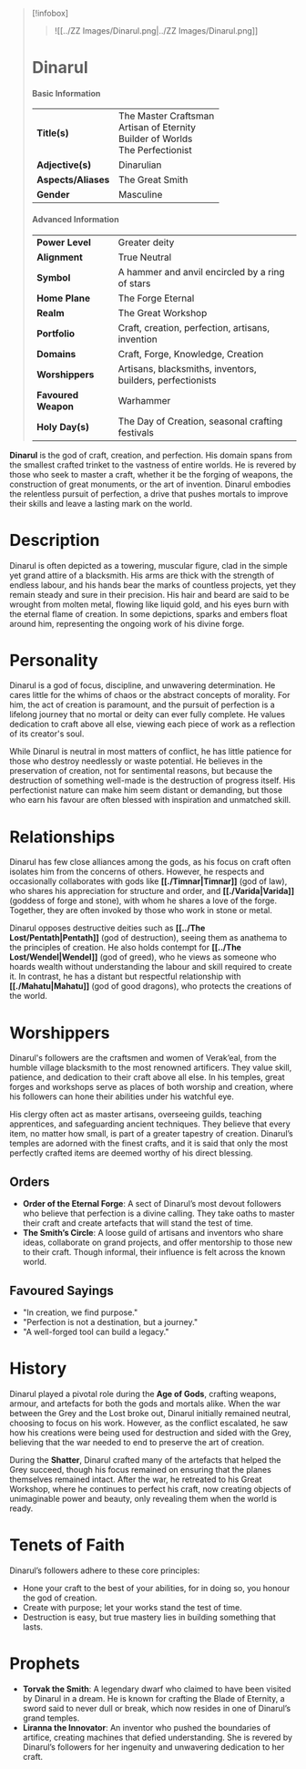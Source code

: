 > [!infobox]
> > ![[../ZZ Images/Dinarul.png|../ZZ Images/Dinarul.png]]  
> # Dinarul
> #### Basic Information
> |  |   |
> |---|---|
> | **Title(s)** | The Master Craftsman<br>Artisan of Eternity<br>Builder of Worlds<br>The Perfectionist |
> | **Adjective(s)** | Dinarulian |
> | **Aspects/Aliases** | The Great Smith |
> | **Gender** | Masculine |
> #### Advanced Information
> |  |  | 
> | --- | --- |
> | **Power Level** | Greater deity |
> | **Alignment** | True Neutral |
> | **Symbol** | A hammer and anvil encircled by a ring of stars |
> | **Home Plane** | The Forge Eternal |
> | **Realm** | The Great Workshop |
> | **Portfolio** | Craft, creation, perfection, artisans, invention |
> | **Domains** | Craft, Forge, Knowledge, Creation |
> | **Worshippers** | Artisans, blacksmiths, inventors, builders, perfectionists |
> | **Favoured Weapon** | Warhammer |
> | **Holy Day(s)** | The Day of Creation, seasonal crafting festivals |

**Dinarul** is the god of craft, creation, and perfection. His domain spans from the smallest crafted trinket to the vastness of entire worlds. He is revered by those who seek to master a craft, whether it be the forging of weapons, the construction of great monuments, or the art of invention. Dinarul embodies the relentless pursuit of perfection, a drive that pushes mortals to improve their skills and leave a lasting mark on the world.

# Description
Dinarul is often depicted as a towering, muscular figure, clad in the simple yet grand attire of a blacksmith. His arms are thick with the strength of endless labour, and his hands bear the marks of countless projects, yet they remain steady and sure in their precision. His hair and beard are said to be wrought from molten metal, flowing like liquid gold, and his eyes burn with the eternal flame of creation. In some depictions, sparks and embers float around him, representing the ongoing work of his divine forge.

# Personality
Dinarul is a god of focus, discipline, and unwavering determination. He cares little for the whims of chaos or the abstract concepts of morality. For him, the act of creation is paramount, and the pursuit of perfection is a lifelong journey that no mortal or deity can ever fully complete. He values dedication to craft above all else, viewing each piece of work as a reflection of its creator's soul. 

While Dinarul is neutral in most matters of conflict, he has little patience for those who destroy needlessly or waste potential. He believes in the preservation of creation, not for sentimental reasons, but because the destruction of something well-made is the destruction of progress itself. His perfectionist nature can make him seem distant or demanding, but those who earn his favour are often blessed with inspiration and unmatched skill.

# Relationships
Dinarul has few close alliances among the gods, as his focus on craft often isolates him from the concerns of others. However, he respects and occasionally collaborates with gods like **[[./Timnar|Timnar]]** (god of law), who shares his appreciation for structure and order, and **[[./Varida|Varida]]** (goddess of forge and stone), with whom he shares a love of the forge. Together, they are often invoked by those who work in stone or metal.

Dinarul opposes destructive deities such as **[[../The Lost/Pentath|Pentath]]** (god of destruction), seeing them as anathema to the principles of creation. He also holds contempt for **[[../The Lost/Wendel|Wendel]]** (god of greed), who he views as someone who hoards wealth without understanding the labour and skill required to create it. In contrast, he has a distant but respectful relationship with **[[./Mahatu|Mahatu]]** (god of good dragons), who protects the creations of the world.

# Worshippers
Dinarul's followers are the craftsmen and women of Verak’eal, from the humble village blacksmith to the most renowned artificers. They value skill, patience, and dedication to their craft above all else. In his temples, great forges and workshops serve as places of both worship and creation, where his followers can hone their abilities under his watchful eye. 

His clergy often act as master artisans, overseeing guilds, teaching apprentices, and safeguarding ancient techniques. They believe that every item, no matter how small, is part of a greater tapestry of creation. Dinarul’s temples are adorned with the finest crafts, and it is said that only the most perfectly crafted items are deemed worthy of his direct blessing.

## Orders
- **Order of the Eternal Forge**: A sect of Dinarul’s most devout followers who believe that perfection is a divine calling. They take oaths to master their craft and create artefacts that will stand the test of time.
- **The Smith’s Circle**: A loose guild of artisans and inventors who share ideas, collaborate on grand projects, and offer mentorship to those new to their craft. Though informal, their influence is felt across the known world.

## Favoured Sayings
- "In creation, we find purpose."
- "Perfection is not a destination, but a journey."
- "A well-forged tool can build a legacy."

# History
Dinarul played a pivotal role during the **Age of Gods**, crafting weapons, armour, and artefacts for both the gods and mortals alike. When the war between the Grey and the Lost broke out, Dinarul initially remained neutral, choosing to focus on his work. However, as the conflict escalated, he saw how his creations were being used for destruction and sided with the Grey, believing that the war needed to end to preserve the art of creation.

During the **Shatter**, Dinarul crafted many of the artefacts that helped the Grey succeed, though his focus remained on ensuring that the planes themselves remained intact. After the war, he retreated to his Great Workshop, where he continues to perfect his craft, now creating objects of unimaginable power and beauty, only revealing them when the world is ready.

# Tenets of Faith
Dinarul’s followers adhere to these core principles:
- Hone your craft to the best of your abilities, for in doing so, you honour the god of creation.
- Create with purpose; let your works stand the test of time.
- Destruction is easy, but true mastery lies in building something that lasts.

# Prophets
- **Torvak the Smith**: A legendary dwarf who claimed to have been visited by Dinarul in a dream. He is known for crafting the Blade of Eternity, a sword said to never dull or break, which now resides in one of Dinarul’s grand temples.
- **Liranna the Innovator**: An inventor who pushed the boundaries of artifice, creating machines that defied understanding. She is revered by Dinarul’s followers for her ingenuity and unwavering dedication to her craft.